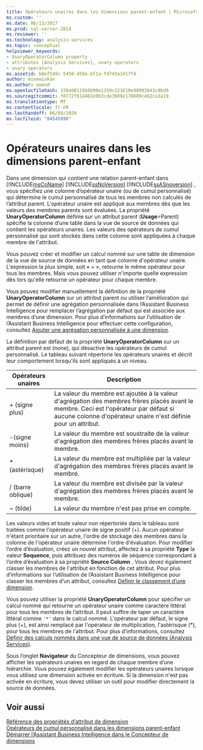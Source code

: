 ```yaml
---
title: Opérateurs unaires dans les dimensions parent-enfant | Microsoft Docs
ms.custom: ''
ms.date: 06/13/2017
ms.prod: sql-server-2014
ms.reviewer: ''
ms.technology: analysis-services
ms.topic: conceptual
helpviewer_keywords:
- UnaryOperatorColumn property
- attributes [Analysis Services], unary operators
- unary operators
ms.assetid: b8ef549c-5458-458a-bf1a-fd743a1417fd
author: minewiskan
ms.author: owend
ms.openlocfilehash: 330a9011956b90e1259c221610e98093843c0bd9
ms.sourcegitcommit: f0772f614482e0b3cde3609e178689ce62ca3a19
ms.translationtype: MT
ms.contentlocale: fr-FR
ms.lasthandoff: 06/09/2020
ms.locfileid: "84545898"
---
```

# <a name="unary-operators-in-parent-child-dimensions"></a>Opérateurs unaires dans les dimensions parent-enfant
  Dans une dimension qui contient une relation parent-enfant dans [!INCLUDE[msCoName](../../includes/msconame-md.md)] [!INCLUDE[ssNoVersion](../../includes/ssnoversion-md.md)] [!INCLUDE[ssASnoversion](../../includes/ssasnoversion-md.md)] , vous spécifiez une colonne d’opérateur unaire (ou de cumul personnalisé) qui détermine le cumul personnalisé de tous les membres non calculés de l’attribut parent. L'opérateur unaire est appliqué aux membres dès que les valeurs des membres parents sont évaluées. La propriété **UnaryOperatorColumn** définie sur un attribut parent (**Usage**=Parent) spécifie la colonne d’une table dans la vue de source de données qui contient les opérateurs unaires. Les valeurs des opérateurs de cumul personnalisé qui sont stockés dans cette colonne sont appliquées à chaque membre de l'attribut.  
  
 Vous pouvez créer et modifier un calcul nommé sur une table de dimension de la vue de source de données en tant que colonne d'opérateur unaire. L'expression la plus simple, soit « + », retourne le même opérateur pour tous les membres. Mais vous pouvez utiliser n'importe quelle expression dès lors qu'elle retourne un opérateur pour chaque membre.  
  
 Vous pouvez modifier manuellement la définition de la propriété **UnaryOperatorColumn** sur un attribut parent ou utiliser l’amélioration qui permet de définir une agrégation personnalisée dans l’Assistant Business Intelligence pour remplacer l’agrégation par défaut qui est associée aux membres d’une dimension. Pour plus d’informations sur l’utilisation de l’Assistant Business Intelligence pour effectuer cette configuration, consultez [Ajouter une agrégation personnalisée à une dimension](bi-wizard-add-a-custom-aggregation-to-a-dimension.md).  
  
 La définition par défaut de la propriété **UnaryOperatorColumn** sur un attribut parent est (none), qui désactive les opérateurs de cumul personnalisé. Le tableau suivant répertorie les opérateurs unaires et décrit leur comportement lorsqu'ils sont appliqués à un niveau.  
  
|Opérateurs unaires|Description|  
|--------------------|-----------------|  
|+ (signe plus)|La valeur du membre est ajoutée à la valeur d'agrégation des membres frères placés avant le membre. Ceci est l'opérateur par défaut si aucune colonne d'opérateur unaire n'est définie pour un attribut.|  
|-(signe moins)|La valeur du membre est soustraite de la valeur d'agrégation des membres frères placés avant le membre.|  
|* (astérisque)|La valeur du membre est multipliée par la valeur d'agrégation des membres frères placés avant le membre.|  
|/ (barre oblique)|La valeur du membre est divisée par la valeur d'agrégation des membres frères placés avant le membre.|  
|~ (tilde)|La valeur du membre n'est pas prise en compte.|  
  
 Les valeurs vides et toute valeur non répertoriée dans le tableau sont traitées comme l'opérateur unaire de signe positif (+). Aucun opérateur n'étant prioritaire sur un autre, l'ordre de stockage des membres dans la colonne de l'opérateur unaire détermine l'ordre d'évaluation. Pour modifier l’ordre d’évaluation, créez un nouvel attribut, affectez à sa propriété **Type** la valeur **Sequence**, puis attribuez des numéros de séquence correspondant à l’ordre d’évaluation à sa propriété **Source Column** . Vous devez également classer les membres de l'attribut en fonction de cet attribut. Pour plus d’informations sur l’utilisation de l’Assistant Business Intelligence pour classer les membres d’un attribut, consultez [Définir le classement d’une dimension](bi-wizard-define-the-ordering-for-a-dimension.md).  
  
 Vous pouvez utiliser la propriété **UnaryOperatorColumn** pour spécifier un calcul nommé qui retourne un opérateur unaire comme caractère littéral pour tous les membres de l’attribut. Il peut suffire de taper un caractère littéral comme `'*'` dans le calcul nommé. L'opérateur par défaut, le signe plus (+), est ainsi remplacé par l'opérateur de multiplication, l'astérisque (*), pour tous les membres de l'attribut. Pour plus d’informations, consultez [Définir des calculs nommés dans une vue de source de données &#40;Analysis Services&#41;](define-named-calculations-in-a-data-source-view-analysis-services.md).  
  
 Sous l’onglet **Navigateur** du Concepteur de dimensions, vous pouvez afficher les opérateurs unaires en regard de chaque membre d’une hiérarchie. Vous pouvez également modifier les opérateurs unaires lorsque vous utilisez une dimension activée en écriture. Si la dimension n'est pas activée en écriture, vous devez utiliser un outil pour modifier directement la source de données.  
  
## <a name="see-also"></a>Voir aussi  
 [Référence des propriétés d’attribut de dimension](dimension-attribute-properties-reference.md)   
 [Opérateurs de cumul personnalisé dans les dimensions parent-enfant](parent-child-dimension-attributes-custom-rollup-operators.md)   
 [Démarrer l’Assistant Business Intelligence dans le Concepteur de dimensions](database-dimensions-bi-wizard-in-dimension-designer.md)  
  
  
